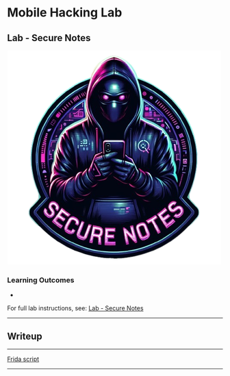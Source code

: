 # Mobile Hacking Lab

## Lab - Secure Notes

![Lab Logo](images/mhl_securenotes_logo.png)

### Learning Outcomes

- 

For full lab instructions, see: [Lab - Secure Notes]()

---

## Writeup

---

[Frida script](script.js)

---